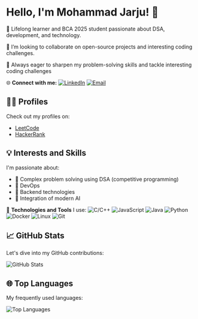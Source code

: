 # Hello, I'm Mohammad Jarju! 👋

🌱 Lifelong learner and BCA 2025 student passionate about DSA, development, and technology.

🔭 I’m looking to collaborate on open-source projects and interesting coding challenges.

🚀 Always eager to sharpen my problem-solving skills and tackle interesting coding challenges

🌐 **Connect with me:**
[![LinkedIn](https://img.shields.io/badge/LinkedIn-0A66C2?style=for-the-badge&logo=linkedin&logoColor=white)](https://www.linkedin.com/in/mohammad-jarju-10x)
[![Email](https://img.shields.io/badge/Email-EA4335?style=for-the-badge&logo=gmail&logoColor=white)](mailto:jarjudrag@gmail.com)

## 👩‍💻 Profiles

Check out my profiles on:
- [LeetCode](https://leetcode.com/jarjudrag/)
- [HackerRank](https://www.hackerrank.com/profile/jarjudrag)

## 💡 Interests and Skills

I'm passionate about:
- 🦾 Complex problem solving using DSA (competitive programming)
- 🦈 DevOps
- 🗿 Backend technologies
- 🤖 Integration of modern AI

🔧 **Technologies and Tools** I use:
![C/C++](https://img.shields.io/badge/C%2FC%2B%2B-00599C?style=for-the-badge&logo=c%2B%2b&logoColor=white)
![JavaScript](https://img.shields.io/badge/JavaScript-F7DF1E?style=for-the-badge&logo=javascript&logoColor=black)
![Java](https://img.shields.io/badge/Java-007396?style=for-the-badge&logo=java&logoColor=white)
![Python](https://img.shields.io/badge/Python-3776AB?style=for-the-badge&logo=python&logoColor=white)
![Docker](https://img.shields.io/badge/Docker-2496ED?style=for-the-badge&logo=docker&logoColor=white)
![Linux](https://img.shields.io/badge/Linux-FCC624?style=for-the-badge&logo=linux&logoColor=black)
![Git](https://img.shields.io/badge/Git-F05032?style=for-the-badge&logo=git&logoColor=white)

## 📈 GitHub Stats

Let's dive into my GitHub contributions:

![GitHub Stats](https://github-readme-stats.vercel.app/api?username=Jarju-10x&show_icons=true)

## 🌐 Top Languages

My frequently used languages:

![Top Languages](https://github-readme-stats.vercel.app/api/top-langs/?username=Jarju-10x)
